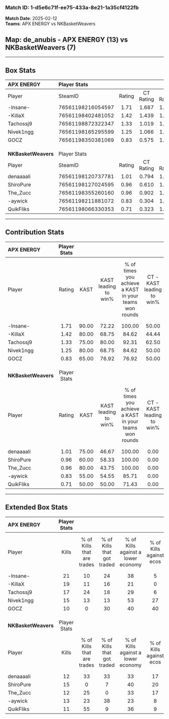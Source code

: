### Match ID: 1-d5e6c71f-ee75-433a-8e21-1a35cf4122fb  
**Match Date**: 2025-02-12  
**Teams**: APX ENERGY vs NKBasketWeavers  

## **Map**: de_anubis - APX ENERGY (13) vs NKBasketWeavers (7)  
---  

## Box Stats  

| **APX ENERGY**      | Player Stats      |        |           |          |       |      |       |         |        |      |     |
| :- | :- | :-: | :-: | :-: | :-: | :-: | :-: | :-: | :-: | :-: | :-: |
| Player              | SteamID           | Rating | CT Rating | T Rating | KAST  | ADR  | Kills | Assists | Deaths | K/D  | HS% |
| -lnsane-            | 76561198216054597 |  1.71  |   1.687   |  1.879   | 90.00 | 89.8 |  21   |    7    |   9    | 2.33 | 42  |
| -KillaX             | 76561198402481052 |  1.42  |   1.439   |  1.735   | 80.00 | 90.5 |  19   |    8    |   14   | 1.36 | 57  |
| Tachossj9           | 76561198872322347 |  1.33  |   1.019   |  1.870   | 75.00 | 88.8 |  17   |    5    |   12   | 1.42 | 47  |
| Nivek1ngg           | 76561198165295599 |  1.25  |   1.066   |  1.602   | 80.00 | 83.2 |  15   |    8    |   13   | 1.15 | 33  |
| GOCZ                | 76561198350381069 |  0.83  |   0.575   |  1.359   | 65.00 | 72.1 |  10   |    7    |   15   | 0.67 | 70  |
|                     |                   |        |           |          |       |      |       |         |        |      |     |
|                     |                   |        |           |          |       |      |       |         |        |      |     |
|                     |                   |        |           |          |       |      |       |         |        |      |     |
| **NKBasketWeavers** | Player Stats      |        |           |          |       |      |       |         |        |      |     |
| Player              | SteamID           | Rating | CT Rating | T Rating | KAST  | ADR  | Kills | Assists | Deaths | K/D  | HS% |
| denaaaali           | 76561198120737781 |  1.01  |   0.794   |  1.294   | 75.00 | 75.0 |  12   |    4    |   14   | 0.86 | 58  |
| ShiroPure           | 76561198127024595 |  0.96  |   0.610   |  1.380   | 60.00 | 85.5 |  15   |    4    |   18   | 0.83 | 73  |
| The_Zucc            | 76561198355260160 |  0.96  |   0.902   |  1.290   | 80.00 | 60.7 |  12   |    1    |   15   | 0.80 | 58  |
| -aywick             | 76561198211881072 |  0.83  |   0.304   |  1.266   | 55.00 | 83.2 |  13   |    3    |   18   | 0.72 | 46  |
| QuikFliks           | 76561198066330353 |  0.71  |   0.323   |  1.005   | 50.00 | 70.8 |  11   |    6    |   17   | 0.65 | 72  |
---  

## Contribution Stats  

| **APX ENERGY**      | Player Stats |       |                      |                                                        |                           |                                                             |                          |                                                            |
| :- | :-: | :-: | :-: | :-: | :-: | :-: | :-: | :-: |
| Player              |    Rating    | KAST  | KAST leading to win% | % of times you achieve a KAST in your teams won rounds | CT - KAST leading to win% | CT - % of times you achieve a KAST in your teams won rounds | T - KAST leading to win% | T - % of times you achieve a KAST in your teams won rounds |
| -lnsane-            |     1.71     | 90.00 |        72.22         |                         100.00                         |           50.00           |                           100.00                            |          100.00          |                           100.00                           |
| -KillaX             |     1.42     | 80.00 |        68.75         |                         84.62                          |           44.44           |                            80.00                            |          100.00          |                           87.50                            |
| Tachossj9           |     1.33     | 75.00 |        80.00         |                         92.31                          |           62.50           |                           100.00                            |          100.00          |                           87.50                            |
| Nivek1ngg           |     1.25     | 80.00 |        68.75         |                         84.62                          |           50.00           |                           100.00                            |          100.00          |                           75.00                            |
| GOCZ                |     0.83     | 65.00 |        76.92         |                         76.92                          |           50.00           |                            60.00                            |          100.00          |                           87.50                            |
|                     |              |       |                      |                                                        |                           |                                                             |                          |                                                            |
|                     |              |       |                      |                                                        |                           |                                                             |                          |                                                            |
|                     |              |       |                      |                                                        |                           |                                                             |                          |                                                            |
| **NKBasketWeavers** | Player Stats |       |                      |                                                        |                           |                                                             |                          |                                                            |
| Player              |    Rating    | KAST  | KAST leading to win% | % of times you achieve a KAST in your teams won rounds | CT - KAST leading to win% | CT - % of times you achieve a KAST in your teams won rounds | T - KAST leading to win% | T - % of times you achieve a KAST in your teams won rounds |
| denaaaali           |     1.01     | 75.00 |        46.67         |                         100.00                         |           0.00            |                            0.00                             |          70.00           |                           100.00                           |
| ShiroPure           |     0.96     | 60.00 |        58.33         |                         100.00                         |           0.00            |                            0.00                             |          77.78           |                           100.00                           |
| The_Zucc            |     0.96     | 80.00 |        43.75         |                         100.00                         |           0.00            |                            0.00                             |          70.00           |                           100.00                           |
| -aywick             |     0.83     | 55.00 |        54.55         |                         85.71                          |           0.00            |                            0.00                             |          66.67           |                           85.71                            |
| QuikFliks           |     0.71     | 50.00 |        50.00         |                         71.43                          |           0.00            |                            0.00                             |          71.43           |                           71.43                            |
---  

## Extended Box Stats  

| **APX ENERGY**      | Player Stats |                            |                            |                                    |                         |                              |                                 |        |                             |                                     |                          |                               |                            |
| :- | :-: | :-: | :-: | :-: | :-: | :-: | :-: | :-: | :-: | :-: | :-: | :-: | :-: |
| Player              |    Kills     | % of Kills that are trades | % of Kills that got traded | % of Kills against a lower economy | % of Kills against ecos | % of Kills that are flawless | % of Kills that are close duels | Deaths | % of Deaths that get traded | % of Deaths against a lower economy | % of Deaths against ecos | % of Deaths that are flawless | % of Deaths that are close |
| -lnsane-            |      21      |             10             |             24             |                 38                 |            5            |              71              |                5                |   9    |             22              |                 33                  |            0             |              44               |             0              |
| -KillaX             |      19      |             11             |             16             |                 21                 |            0            |              79              |                5                |   14   |             36              |                 29                  |            7             |              79               |             0              |
| Tachossj9           |      17      |             24             |             18             |                 29                 |            6            |              71              |                0                |   12   |              8              |                 25                  |            0             |              67               |             8              |
| Nivek1ngg           |      15      |             13             |             13             |                 53                 |           27            |              47              |               20                |   13   |              8              |                 31                  |            0             |              46               |             0              |
| GOCZ                |      10      |             0              |             30             |                 40                 |           40            |              60              |                0                |   15   |             13              |                 20                  |            0             |              53               |             7              |
|                     |              |                            |                            |                                    |                         |                              |                                 |        |                             |                                     |                          |                               |                            |
|                     |              |                            |                            |                                    |                         |                              |                                 |        |                             |                                     |                          |                               |                            |
|                     |              |                            |                            |                                    |                         |                              |                                 |        |                             |                                     |                          |                               |                            |
| **NKBasketWeavers** | Player Stats |                            |                            |                                    |                         |                              |                                 |        |                             |                                     |                          |                               |                            |
| Player              |    Kills     | % of Kills that are trades | % of Kills that got traded | % of Kills against a lower economy | % of Kills against ecos | % of Kills that are flawless | % of Kills that are close duels | Deaths | % of Deaths that get traded | % of Deaths against a lower economy | % of Deaths against ecos | % of Deaths that are flawless | % of Deaths that are close |
| denaaaali           |      12      |             33             |             33             |                 33                 |           17            |              75              |                0                |   14   |             21              |                 21                  |            0             |              71               |             7              |
| ShiroPure           |      15      |             0              |             7              |                 40                 |           20            |              47              |                0                |   18   |             22              |                 22                  |            6             |              67               |             11             |
| The_Zucc            |      12      |             25             |             0              |                 33                 |           17            |              67              |                8                |   15   |             40              |                 20                  |            0             |              73               |             0              |
| -aywick             |      13      |             23             |             38             |                 23                 |            8            |              54              |                8                |   18   |             11              |                 22                  |            6             |              61               |             0              |
| QuikFliks           |      11      |             55             |             9              |                 36                 |            9            |              55              |                0                |   17   |              6              |                 24                  |            6             |              65               |             12             |
